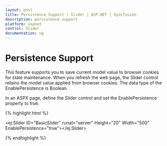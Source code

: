 ```yaml
---
layout: post
title: Persistence Support | Slider | ASP.NET | Syncfusion
description: persistence support
platform: aspnet
control: Slider
documentation: ug
---
```


# Persistence Support

This feature supports you to save current model value to browser cookies for state maintenance. When you refresh the web page, the Slider control retains the model value applied from browser cookies. The data type of the EnablePersistence is Boolean.

In an ASPX page, define the Slider control and set the EnablePersistence property to true. 

{% highlight html %}

<ej:Slider ID="BasicSlider" runat="server" Height="20" Width="500" EnablePersistence="true"></ej:Slider>

{% endhighlight %}



